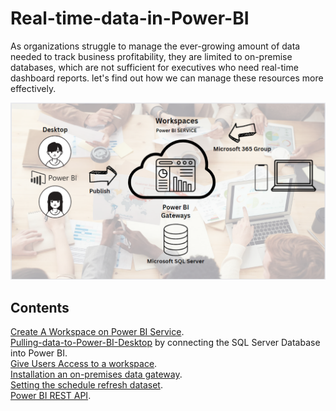 Real-time-data-in-Power-BI
============
As organizations struggle to manage the ever-growing amount of data needed to track business profitability, they are limited to on-premise databases, which are not sufficient for executives who need real-time dashboard reports. let's find out how we can manage these resources more effectively.


![0](/images/0-Work.png)
## Contents
[Create A Workspace on Power BI Service](sections/02-Create-A-Workspace.md#create-a-workspace).<br>
[Pulling-data-to-Power-BI-Desktop](sections/04-Pulling-data-to-Power-BI.md) by connecting the SQL Server Database into Power BI.<br>
[Give Users Access to a workspace](sections/02-Create-A-Workspace.md#Give-users-access-to-a-workspace).<br>
[Installation an on-premises data gateway](sections/03-Installation-gateway.md#Installation-an-on-premises-data-gateway).<br>
[Setting the schedule refresh dataset](sections/03-Installation-gateway.md#Setting-the-schedule-refresh-dataset).<br>
[Power BI REST API](sections/01-REST-API.md).<br>
